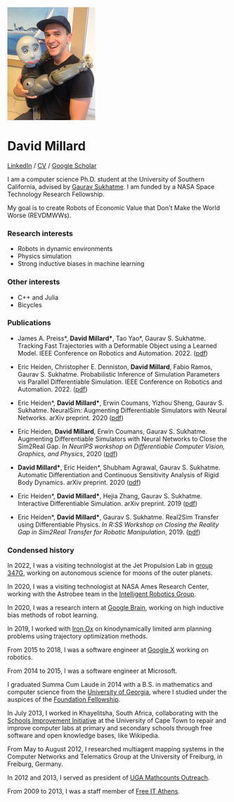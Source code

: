 <div id="photo">
<img src="/assets/photo.jpg" alt="Photo" />
</div>

# David Millard

[LinkedIn](https://www.linkedin.com/in/davidrmillard) /
[CV](/assets/millard_cv.pdf) /
[Google Scholar](https://scholar.google.com/citations?user=QSjK6BwAAAAJ&hl=en)

I am a computer science Ph.D. student at the University of Southern California,
advised by [Gaurav Sukhatme](http://www-robotics.usc.edu/~gaurav/). I am funded
by a NASA Space Technology Research Fellowship.

My goal is to create Robots of Economic Value that Don't Make the World Worse
(REVDMWWs).

### Research interests

- Robots in dynamic environments
- Physics simulation
- Strong inductive biases in machine learning

### Other interests

- C++ and Julia
- Bicycles

### Publications

- James A. Preiss\*, **David Millard\***, Tao Yao\*, Gaurav S. Sukhatme.
  Tracking Fast Trajectories with a Deformable Object using a Learned Model.
  IEEE Conference on Robotics and Automation. 2022.
  ([pdf](papers/2022ICRA_Preiss_Millard_Yao.pdf))

- Eric Heiden, Christopher E. Denniston, **David Millard**, Fabio Ramos, Gaurav
  S. Sukhatme. Probabilistic Inference of Simulation Parameters vis Parallel
  Differentiable Simulation. IEEE Conference on Robotics and Automation. 2022.
  ([pdf](https://arxiv.org/pdf/2109.08815.pdf))

- Eric Heiden\*, **David Millard\***, Erwin Coumans, Yizhou Sheng, Gaurav S.
  Sukhatme. NeuralSim: Augmenting Differentiable Simulators with Neural
  Networks. arXiv preprint. 2020 ([pdf](https://arxiv.org/pdf/2011.04217.pdf))

- Eric Heiden, **David Millard**, Erwin Coumans, Gaurav S. Sukhatme. Augmenting
  Differentiable Simulators with Neural Networks to Close the Sim2Real Gap. _In
  NeurIPS workshop on Differentiable Computer Vision, Graphics, and Physics_, 2020
  ([pdf](https://arxiv.org/pdf/2007.06045.pdf))

- **David Millard\***, Eric Heiden\*, Shubham Agrawal, Gaurav S. Sukhatme.
  Automatic Differentiation and Continuous Sensitivity Analysis of Rigid Body
  Dynamics. arXiv preprint. 2020 ([pdf](https://arxiv.org/pdf/2001.08539.pdf))

- Eric Heiden\*, **David Millard\***, Hejia Zhang, Gaurav S. Sukhatme.
  Interactive Differentiable Simulation. arXiv preprint. 2019
  ([pdf](https://arxiv.org/pdf/1905.10706.pdf))

- Eric Heiden\*, **David Millard\***, Gaurav S. Sukhatme. Real2Sim Transfer
  using Differentiable Physics. _In R:SS Workshop on Closing the Reality Gap
  in Sim2Real Transfer for Robotic Manipulation_, 2019.
  ([pdf](https://sim2real.github.io/assets/papers/heiden.pdf))

### Condensed history

In 2022, I was a visiting technologist at the Jet Propulsion Lab in [group
347G](https://www-robotics.jpl.nasa.gov/who-we-are/groups/347G/), working on
autonomous science for moons of the outer planets.

In 2020, I was a visiting technologist at NASA Ames Research Center, working
with the Astrobee team in the [Intelligent Robotics
Group](https://ti.arc.nasa.gov/tech/asr/groups/intelligent-robotics/).

In 2020, I was a research intern at [Google
Brain](https://research.google/teams/brain/), working on high inductive bias
methods of robot learning.

In 2019, I worked with [Iron Ox](https://ironox.com) on kinodynamically limited
arm planning problems using trajectory optimization methods.

From 2015 to 2018, I was a software engineer at
[Google&nbsp;X](https://x.company) working on robotics.

From 2014 to 2015, I was a software engineer at Microsoft.

I graduated Summa Cum Laude in 2014 with a B.S. in mathematics and computer
science from the [University of Georgia](https://www.uga.edu), where I studied
under the auspices of the [Foundation
Fellowship](https://honors.uga.edu/c_s/scholarships/f_f/foundation_fellows.html).

In July 2013, I worked in Khayelitsha, South Africa, collaborating with the
[Schools Improvement Initiative](http://www.sii.uct.ac.za) at the University of
Cape Town to repair and improve computer labs at primary and secondary schools
through free software and open knowledge bases, like Wikipedia.

From May to August 2012, I researched multiagent mapping systems in the Computer
Networks and Telematics Group at the University of Freiburg, in Freiburg,
Germany.

In 2012 and 2013, I served as president of [UGA Mathcounts
Outreach](//ugamathcounts.com).

From 2009 to 2013, I was a staff member of [Free IT
Athens](//www.freeitathens.org).
